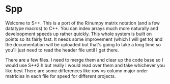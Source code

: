 # Spp
Welcome to S++. This is a port of the R/numpy matrix notation (and a few datatype macros) to C++. You can index arrays much more naturally and develoopment speeds up 
rather quickly. This whole system is built on points so its fairly fast. It needs some improvement (which I will get to) and the documentation will be uploaded but 
that's going to take a long time so you'll just need to read the header file until I get there.

There are a few files. I need to merge them and clear up the code base so I would use S++2.h but really I would read over them and take whichever you like best 
  There are some differences like row vs column major order matricies in each file for speed for different projects.
